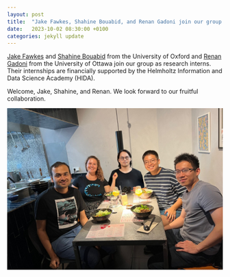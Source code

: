 ```yaml
---
layout: post
title:  "Jake Fawkes, Shahine Bouabid, and Renan Gadoni join our group as research interns"
date:   2023-10-02 08:30:00 +0100
categories: jekyll update
---
```

[Jake Fawkes](https://csml.stats.ox.ac.uk/people/fawkes/) and [Shahine Bouabid](https://shahineb.github.io/) from the University of Oxford and [Renan Gadoni](https://techlaw.uottawa.ca/people/gadoni-renan) from the University of Ottawa join our group as research interns. 
Their internships are financially supported by the Helmholtz Information and Data Science Academy (HIDA). 

Welcome, Jake, Shahine, and Renan. We look forward to our fruitful collaboration.

![RI group meeting](/assets/img/posts/masha-naslidnyk-hida-welcome-dinner.jpg)
